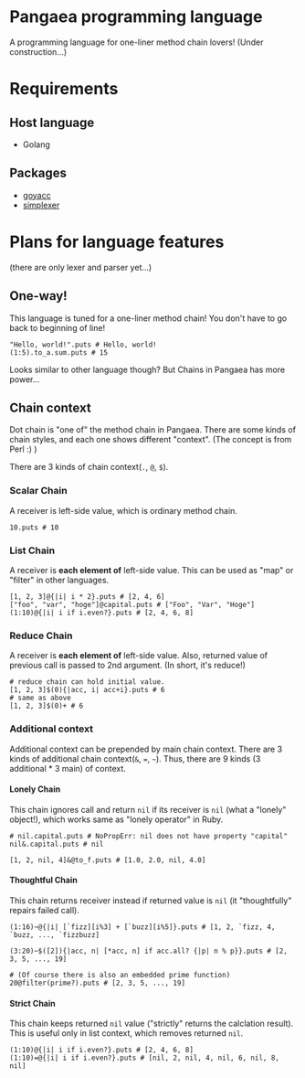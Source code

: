 # Pangaea programming language
A programming language for one-liner method chain lovers! (Under construction...)

# Requirements
## Host language
- Golang

## Packages
- [goyacc](https://godoc.org/golang.org/x/tools/cmd/goyacc)
- [simplexer](github.com/macrat/simplexer)

# Plans for language features
(there are only lexer and parser yet...)

## One-way!
This language is tuned for a one-liner method chain!
You don't have to go back to beginning of line!

```
"Hello, world!".puts # Hello, world!
(1:5).to_a.sum.puts # 15
```

Looks similar to other language though?
But Chains in Pangaea has more power...

## Chain context
Dot chain is "one of" the method chain in Pangaea.
There are some kinds of chain styles, and each one shows different "context".
(The concept is from Perl :) )

There are 3 kinds of chain context(`.`, `@`, `$`).

### Scalar Chain
A receiver is left-side value, which is ordinary method chain.

```
10.puts # 10
```

### List Chain
A receiver is **each element of** left-side value.
This can be used as "map" or "filter" in other languages.

```
[1, 2, 3]@{|i| i * 2}.puts # [2, 4, 6]
["foo", "var", "hoge"]@capital.puts # ["Foo", "Var", "Hoge"]
(1:10)@{|i| i if i.even?}.puts # [2, 4, 6, 8]
```

### Reduce Chain
A receiver is **each element of** left-side value.
Also, returned value of previous call is passed to 2nd argument.
(In short, it's reduce!)

```
# reduce chain can hold initial value.
[1, 2, 3]$(0){|acc, i| acc+i}.puts # 6
# same as above
[1, 2, 3]$(0)+ # 6
```

### Additional context
Additional context can be prepended by main chain context.
There are 3 kinds of additional chain context(`&`, `=`, `~`).
Thus, there are 9 kinds (3 additional * 3 main) of context.

#### Lonely Chain
This chain ignores call and return `nil` if its receiver is `nil` (what a "lonely" object!),
which works same as "lonely operator" in Ruby.

```
# nil.capital.puts # NoPropErr: nil does not have property "capital"
nil&.capital.puts # nil

[1, 2, nil, 4]&@to_f.puts # [1.0, 2.0, nil, 4.0]
```

#### Thoughtful Chain
This chain returns receiver instead if returned value is `nil`
(it "thoughtfully" repairs failed call).

```
(1:16)~@{|i| [`fizz][i%3] + [`buzz][i%5]}.puts # [1, 2, `fizz, 4, `buzz, ..., `fizzbuzz]

(3:20)~$([2]){|acc, n| [*acc, n] if acc.all? {|p| n % p}}.puts # [2, 3, 5, ..., 19]

# (Of course there is also an embedded prime function)
20@filter(prime?).puts # [2, 3, 5, ..., 19]
```

#### Strict Chain
This chain keeps returned `nil` value ("strictly" returns the calclation result).
This is useful only in list context, which removes returned `nil`.

```
(1:10)@{|i| i if i.even?}.puts # [2, 4, 6, 8]
(1:10)=@{|i| i if i.even?}.puts # [nil, 2, nil, 4, nil, 6, nil, 8, nil]
```

